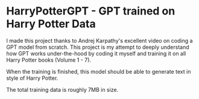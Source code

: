 # HarryPotterGPT - GPT trained on Harry Potter Data

I made this project thanks to Andrej Karpathy's excellent video on coding a GPT model from scratch. This project is my attempt to deeply understand how GPT works under-the-hood by coding it myself and training it on all Harry Potter books (Volume 1 - 7).

When the training is finished, this model should be able to generate text in style of Harry Potter.

The total training data is roughly 7MB in size.